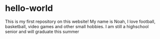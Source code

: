 # hello-world
This is my first repository on this website!
My name is Noah, I love football, basketball, video games and other small hobbies. 
I am still a highschool senior and will graduate this summer
